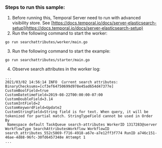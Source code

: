 ### Steps to run this sample:
1) Before running this, Temporal Server need to run with advanced visibility store. 
See [https://docs.temporal.io/docs/server-elasticsearch-setup](https://docs.temporal.io/docs/server-elasticsearch-setup)
2) Run the following command to start the worker:
```
go run searchattributes/worker/main.go
```
3) Run the following command to start the example:
```
go run searchattributes/starter/main.go
```
4) Observe search attributes in the worker log:
```
...
2021/03/02 14:56:14 INFO  Current search attributes:
BinaryChecksums=[cf3ef64750699d978e45ad654d47377e]
CustomBoolField=true
CustomDatetimeField=2019-08-22T00:00:00-07:00
CustomDoubleField=3.14
CustomIntField=2
CustomKeywordField=Update2
CustomStringField=String field is for text. When query, it will be tokenized for partial match. StringTypeField cannot be used in Order By
 Namespace default TaskQueue search-attributes WorkerID 1317283@server WorkflowType SearchAttributesWorkflow WorkflowID search_attributes_552c5869-f716-4918-a67e-a7e12ff3f774 RunID a746c151-46ae-4d88-96fc-30fd6457348e Attempt 1
...
```

